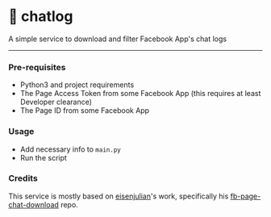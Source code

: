 # :speech_balloon: chatlog
A simple service to download and filter Facebook App's chat logs

---

### Pre-requisites
- Python3 and project requirements
- The Page Access Token from some Facebook App (this requires at least Developer clearance)
- The Page ID from some Facebook App

### Usage
- Add necessary info to `main.py`
- Run the script

### Credits
This service is mostly based on [eisenjulian](https://github.com/eisenjulian/)'s work, specifically his [fb-page-chat-download](https://github.com/eisenjulian/fb-page-chat-download) repo.
